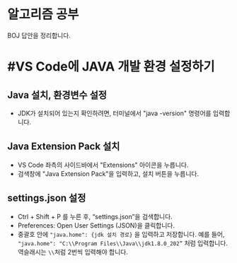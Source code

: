 # 알고리즘 공부

BOJ 답안을 정리합니다.

# #VS Code에 JAVA 개발 환경 설정하기

## Java 설치, 환경변수 설정

- JDK가 설치되어 있는지 확인하려면, 터미널에서 "java -version" 명령어를 입력합니다.

## Java Extension Pack 설치

- VS Code 좌측의 사이드바에서 "Extensions" 아이콘을 누릅니다.
- 검색창에 "Java Extension Pack"을 입력하고, 설치 버튼을 누릅니다.

## settings.json 설정

- Ctrl + Shift + P 를 누른 후, “settings.json”을 검색합니다.
- Preferences: Open User Settings (JSON)을 클릭합니다.
- 중괄호 안에 `"java.home": {jdk 설치 경로}` 을 입력하고 저장합니다. 예를 들어, `"java.home": "C:\\Program Files\\Java\\jdk1.8.0_202”` 처럼 입력합니다. 역슬래시는 `\\`처럼 2번씩 입력해야 합니다.

